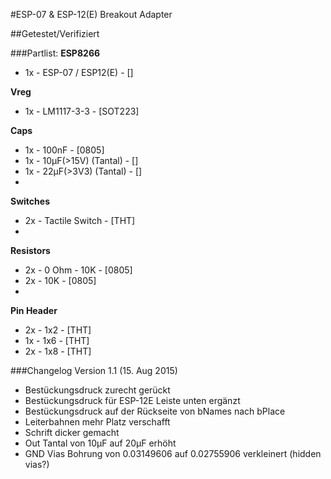 #ESP-07 &amp; ESP-12(E) Breakout Adapter

##Getestet/Verifiziert


###Partlist:
**ESP8266**
* 1x - ESP-07 / ESP12(E) - []

**Vreg**
* 1x - LM1117-3-3 - [SOT223]

**Caps**
* 1x - 100nF - [0805]
* 1x - 10µF(>15V) (Tantal) - []
* 1x - 22µF(>3V3) (Tantal) - []
* 
**Switches**
* 2x - Tactile Switch - [THT]
* 
**Resistors**
* 2x - 0 Ohm - 10K - [0805]
* 2x - 10K - [0805]
* 
**Pin Header**
* 2x - 1x2 - [THT]
* 1x - 1x6 - [THT]
* 2x - 1x8 - [THT]


###Changelog
Version 1.1 (15. Aug 2015)
* Bestückungsdruck zurecht gerückt
* Bestückungsdruck für ESP-12E Leiste unten ergänzt
* Bestückungsdruck auf der Rückseite von bNames nach bPlace
* Leiterbahnen mehr Platz verschafft
* Schrift dicker gemacht
* Out Tantal von 10µF auf 20µF erhöht
* GND Vias Bohrung von 0.03149606 auf 0.02755906 verkleinert (hidden vias?)

